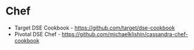 # Chef

* Target DSE Cookbook - https://github.com/target/dse-cookbook
* Pivotal DSE Chef - https://github.com/michaelklishin/cassandra-chef-cookbook
